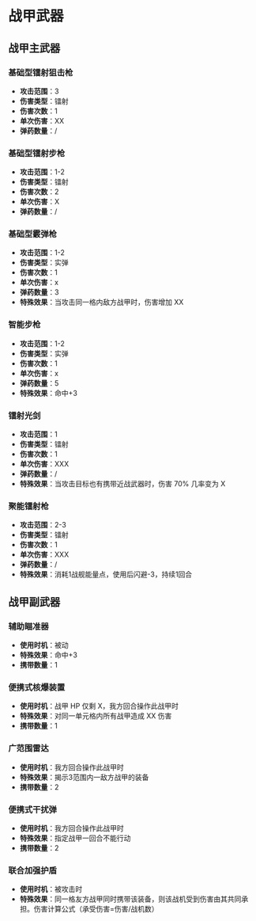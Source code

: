 # 战甲武器
## 战甲主武器
### 基础型镭射狙击枪
- **攻击范围**：3  
- **伤害类型**：镭射  
- **伤害次数**：1  
- **单次伤害**：XX  
- **弹药数量**：/  

### 基础型镭射步枪
- **攻击范围**：1-2  
- **伤害类型**：镭射  
- **伤害次数**：2  
- **单次伤害**：X  
- **弹药数量**：/  

### 基础型霰弹枪
- **攻击范围**：1-2  
- **伤害类型**：实弹  
- **伤害次数**：1  
- **单次伤害**：x  
- **弹药数量**：3  
- **特殊效果**：当攻击同一格内敌方战甲时，伤害增加 XX  

### 智能步枪
- **攻击范围**：1-2
- **伤害类型**：实弹
- **伤害次数**：1
- **单次伤害**：x
- **弹药数量**：5
- **特殊效果**：命中+3

### 镭射光剑
- **攻击范围**：1  
- **伤害类型**：镭射  
- **伤害次数**：1  
- **单次伤害**：XXX  
- **弹药数量**：/  
- **特殊效果**：当攻击目标也有携带近战武器时，伤害 70% 几率变为 X

### 聚能镭射枪
- **攻击范围**：2-3  
- **伤害类型**：镭射  
- **伤害次数**：1   
- **单次伤害**：XXX  
- **弹药数量**：/  
- **特殊效果**：消耗1战舰能量点，使用后闪避-3，持续1回合
  
## 战甲副武器
### 辅助瞄准器
- **使用时机**：被动
- **特殊效果**：命中+3
- **携带数量**：1

### 便携式核爆装置
- **使用时机**：战甲 HP 仅剩 X，我方回合操作此战甲时  
- **特殊效果**：对同一单元格内所有战甲造成 XX 伤害  
- **携带数量**：1  

### 广范围雷达
- **使用时机**：我方回合操作此战甲时  
- **特殊效果**：揭示3范围内一敌方战甲的装备  
- **携带数量**：2  

### 便携式干扰弹
- **使用时机**：我方回合操作此战甲时  
- **特殊效果**：指定战甲一回合不能行动  
- **携带数量**：2  

### 联合加强护盾
- **使用时机**：被攻击时
- **特殊效果**：同一格友方战甲同时携带该装备，则该战机受到伤害由其共同承担。伤害计算公式（承受伤害=伤害/战机数）

